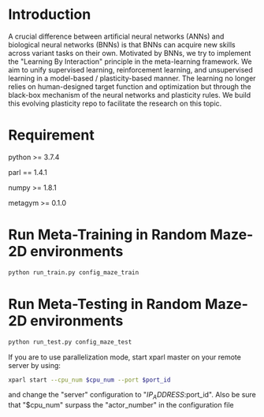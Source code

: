 # Introduction
A crucial difference between artificial neural networks (ANNs) and biological neural networks (BNNs) is that BNNs can acquire new skills across variant tasks on their own. Motivated by BNNs, we try to implement the "Learning By Interaction" principle in the meta-learning framework. We aim to unify supervised learning, reinforcement learning, and unsupervised learning in a model-based / plasticity-based manner. The learning no longer relies on human-designed target function and optimization but through the black-box mechanism of the neural networks and plasticity rules. We build this evolving plasticity repo to facilitate the research on this topic.

# Requirement
python >= 3.7.4

parl == 1.4.1

numpy >= 1.8.1

metagym >= 0.1.0

# Run Meta-Training in Random Maze-2D environments
```bash
python run_train.py config_maze_train
```

# Run Meta-Testing in Random Maze-2D environments
```bash
python run_test.py config_maze_test
```

If you are to use parallelization mode, start xparl master on your remote server by using: 
```bash
xparl start --cpu_num $cpu_num --port $port_id
```
and change the "server" configuration to "$IP_ADDRESS:$port_id".
Also be sure that "$cpu_num" surpass the "actor_number" in the configuration file
